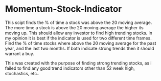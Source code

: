 # Momentum-Stock-Indicator

This scipt finds the % of time a stock was above the 20 moving average.
The more time a stock is above the 20 moving average the higher its moving up.
This should allow any investor to find high trending stocks. 
In my opinion it is best if the indicator is used for two different time frames.
Find the % of time stocks where above the 20 moving average for the past year, and 
the last two months. If both indicate strong trends then it should warrant a buy. 

This was created with the purpose of finding strong trending stocks, as i failed to find
any good trend indicators other than 52 week high, stochastics, etc..


